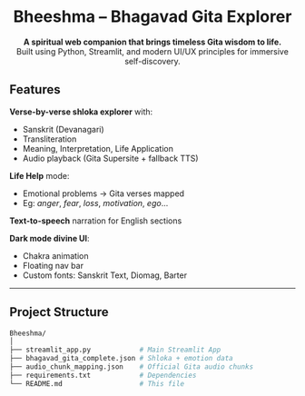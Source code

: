 <div align="center">

# Bheeshma – Bhagavad Gita Explorer
**A spiritual web companion that brings timeless Gita wisdom to life.**  
Built using Python, Streamlit, and modern UI/UX principles for immersive self-discovery.






</div>

## Features

**Verse-by-verse shloka explorer** with:
- Sanskrit (Devanagari)
- Transliteration
- Meaning, Interpretation, Life Application
- Audio playback (Gita Supersite + fallback TTS)

**Life Help** mode:
- Emotional problems → Gita verses mapped
- Eg: *anger*, *fear*, *loss*, *motivation*, *ego*...

**Text-to-speech** narration for English sections

**Dark mode divine UI**:
- Chakra animation 
- Floating nav bar 
- Custom fonts: Sanskrit Text, Diomag, Barter



---

## Project Structure

```bash
Bheeshma/
│
├── streamlit_app.py            # Main Streamlit App
├── bhagavad_gita_complete.json # Shloka + emotion data
├── audio_chunk_mapping.json    # Official Gita audio chunks
├── requirements.txt            # Dependencies
└── README.md                   # This file
